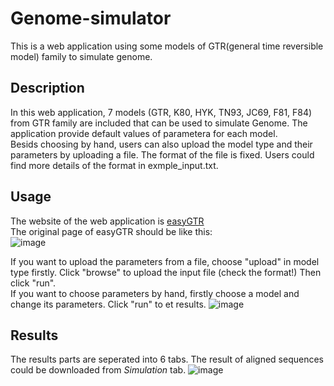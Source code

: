 # Genome-simulator
This is a web application using some models of GTR(general time reversible model) family to simulate genome.

## Description
In this web application, 7 models (GTR, K80, HYK, TN93, JC69, F81, F84) from GTR family are included that can be used to simulate Genome. The application provide default values of parametera for each model.   
Besids choosing by hand, users can also upload the model type and their parameters by uploading a file. The format of the file is fixed. Users could find more details of the format in exmple_input.txt.

## Usage
The website of the web application is [easyGTR](https://xinning.shinyapps.io/easyGTR/)  
The original page of easyGTR should be like this:  
![image](https://github.com/luanxinning/Genome-simulator/assets/90717695/55227348-c95f-4fec-9331-621c5502f676)

  
If you want to upload the parameters from a file, choose "upload" in model type firstly. Click "browse" to upload the input file (check the format!) Then click "run".  
If you want to choose parameters by hand, firstly choose a model and change its parameters. Click "run" to et results.
![image](https://github.com/luanxinning/Genome-simulator/assets/90717695/7b1abf78-1cf6-4d33-a217-abafe18966d7)

  
 



## Results
The results parts are seperated into 6 tabs.
The result of aligned sequences could be downloaded from *Simulation* tab.
![image](https://github.com/luanxinning/Genome-simulator/assets/90717695/19b1a613-e1c7-4c22-aeb5-4b06dec38dcd)
